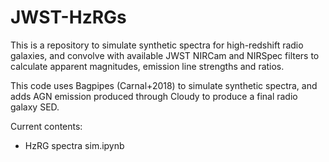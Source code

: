 # JWST-HzRGs
This is a repository to simulate synthetic spectra for high-redshift radio galaxies, and convolve with available JWST NIRCam and NIRSpec filters to calculate apparent magnitudes, emission line strengths and ratios.

This code uses Bagpipes (Carnal+2018) to simulate synthetic spectra, and adds AGN emission produced through Cloudy to produce a final radio galaxy SED.

Current contents:
- HzRG spectra sim.ipynb
